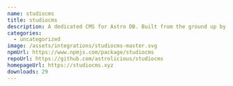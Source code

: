 ```yaml
---
name: studiocms
title: studiocms
description: A dedicated CMS for Astro DB. Built from the ground up by the Astro community.
categories:
  - uncategorized
image: /assets/integrations/studiocms-master.svg
npmUrl: https://www.npmjs.com/package/studiocms
repoUrl: https://github.com/astrolicious/studiocms
homepageUrl: https://studiocms.xyz
downloads: 29
---
```

